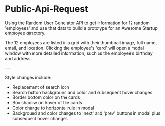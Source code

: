# Public-Api-Request
 <p>Using the Random User Generator API to get information for 12 random 'employees' and use that data to build a prototype for an Awesome Startup employee directory.</p>
 <p>The 12 employees are listed in a grid with their thumbnail image, full name, email, and location. Clicking the employee's 'card' will open a modal window with more detailed information, such as the employee's birthday and address.</p>
---
 <p>Style changes include:</p>
 <ul>
    <li>Replacement of search icon</li>
    <li>Search button background and color and subsequent hover changes</li>
    <li>Border bottom color on the cards</li>
    <li>Box shadow on hover of the cards</li>
    <li>Color change to horizontal rule in modal</li>
    <li>Background and color changes to 'next' and 'prev' buttons in modal plus subsequent hover changes</li>
 </ul>


